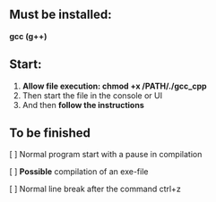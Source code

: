 ## Must be installed:
**gcc (g++)**

## Start:
1. **Allow file execution: chmod +x /PATH/./gcc_cpp**
2. Then start the file in the console or UI
3. And then **follow the instructions**

## To be finished
[ ] Normal program start with a pause in compilation

[ ] **Possible** compilation of an exe-file

[ ] Normal line break after the command ctrl+z

